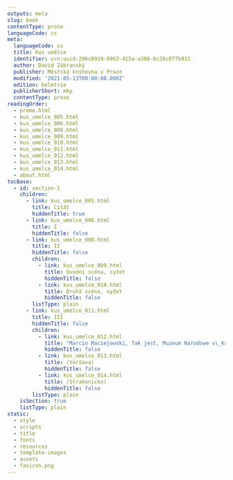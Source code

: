 ```yaml
---
outputs: meta
slug: book
contentType: prose
languageCode: cs
meta:
  languageCode: cs
  title: Kus umělce
  identifier: urn:uuid:296c0919-9963-415a-a386-6c26c077b931
  author: David Zábranský
  publisher: Městská knihovna v Praze
  modified: '2021-05-13T00:00:00.000Z'
  edition: beletrie
  publisherShort: mkp
  contentType: prose
readingOrder:
  - promo.html
  - kus_umelce_005.html
  - kus_umelce_006.html
  - kus_umelce_008.html
  - kus_umelce_009.html
  - kus_umelce_010.html
  - kus_umelce_011.html
  - kus_umelce_012.html
  - kus_umelce_013.html
  - kus_umelce_014.html
  - about.html
tocBase:
  - id: section-1
    children:
      - link: kus_umelce_005.html
        title: Citát
        hiddenTitle: true
      - link: kus_umelce_006.html
        title: I
        hiddenTitle: false
      - link: kus_umelce_008.html
        title: II
        hiddenTitle: false
        children:
          - link: kus_umelce_009.html
            title: Úvodní scéna, syžet
            hiddenTitle: false
          - link: kus_umelce_010.html
            title: Druhá scéna, syžet
            hiddenTitle: false
        listType: plain
      - link: kus_umelce_011.html
        title: III
        hiddenTitle: false
        children:
          - link: kus_umelce_012.html
            title: "Marcin Maciejowski, Tak jest, Muzeum Narodowe v\_Krakowie"
            hiddenTitle: false
          - link: kus_umelce_013.html
            title: (Varšava)
            hiddenTitle: false
          - link: kus_umelce_014.html
            title: (Strakonicko)
            hiddenTitle: false
        listType: plain
    isSection: true
    listType: plain
static:
  - style
  - scripts
  - title
  - fonts
  - resources
  - template-images
  - assets
  - favicon.png
---
```

